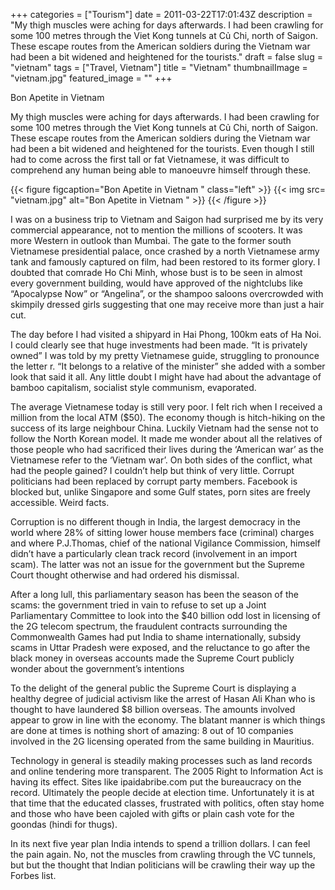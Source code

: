 +++
categories = ["Tourism"]
date = 2011-03-22T17:01:43Z
description = "My thigh muscles were aching for days afterwards. I had been crawling for some 100 metres through the Viet Kong tunnels at Củ Chi, north of Saigon. These escape routes from the American soldiers during the Vietnam war had been a bit widened and heightened for the tourists."
draft = false
slug = "vietnam"
tags = ["Travel, Vietnam"]
title = "Vietnam"
thumbnailImage = "vietnam.jpg"
featured_image = ""
+++




Bon Apetite in Vietnam

My thigh muscles were aching for days afterwards. I had been crawling for some 100 metres through the Viet Kong tunnels at Củ Chi, north of Saigon. These escape routes from the American soldiers during the Vietnam war had been a bit widened and heightened for the tourists. Even though I still had to come across the first tall or fat Vietnamese, it was difficult to comprehend any human being able to manoeuvre himself through these.  
  
{{< figure figcaption="Bon Apetite in Vietnam " class="left" >}}
	{{< img src= "vietnam.jpg"  alt="Bon Apetite in Vietnam " >}}
{{< /figure >}}


I was on a business trip to Vietnam and Saigon had surprised me by its very commercial appearance, not to mention the millions of scooters. It was more Western in outlook than Mumbai. The gate to the former south Vietnamese presidential palace, once crashed by a north Vietnamese army tank and famously captured on film, had been restored to its former glory. I doubted that comrade Ho Chi Minh, whose bust is to be seen in almost every government building, would have approved of the nightclubs like “Apocalypse Now” or “Angelina”, or the shampoo saloons overcrowded with skimpily dressed girls suggesting that one may receive more than just a hair cut.

The day before I had visited a shipyard in Hai Phong, 100km eats of Ha Noi. I could clearly see that huge investments had been made. “It is privately owned” I was told by my pretty Vietnamese guide, struggling to pronounce the letter r. “It belongs to a relative of the minister” she added with a somber look that said it all. Any little doubt I might have had about the advantage of bamboo capitalism, socialist style communism, evaporated.

The average Vietnamese today is still very poor. I felt rich when I received a million from the local ATM ($50). The economy though is hitch-hiking on the success of its large neighbour China. Luckily Vietnam had the sense not to follow the North Korean model. It made me wonder about all the relatives of those people who had sacrificed their lives during the ‘American war’ as the Vietnamese refer to the ‘Vietnam war’. On both sides of the conflict, what had the people gained? I couldn’t help but think of very little. Corrupt politicians had been replaced by corrupt party members. Facebook is blocked but, unlike Singapore and some Gulf states, porn sites are freely accessible. Weird facts.

Corruption is no different though in India, the largest democracy in the world where 28% of sitting lower house members face (criminal) charges and where P.J.Thomas, chief of the national Vigilance Commission, himself didn’t have a particularly clean track record (involvement in an import scam). The latter was not an issue for the government but the Supreme Court thought otherwise and had ordered his dismissal.

After a long lull, this parliamentary season has been the season of the scams: the government tried in vain to refuse to set up a Joint Parliamentary Committee to look into the $40 billion odd lost in licensing of the 2G telecom spectrum, the fraudulent contracts surrounding the Commonwealth Games had put India to shame internationally, subsidy scams in Uttar Pradesh were exposed, and the reluctance to go after the black money in overseas accounts made the Supreme Court publicly wonder about the government’s intentions

To the delight of the general public the Supreme Court is displaying a healthy degree of judicial activism like the arrest of Hasan Ali Khan who is thought to have laundered $8 billion overseas. The amounts involved appear to grow in line with the economy. The blatant manner is which things are done at times is nothing short of amazing: 8 out of 10 companies involved in the 2G licensing operated from the same building in Mauritius.

Technology in general is steadily making processes such as land records and online tendering more transparent. The 2005 Right to Information Act is having its effect. Sites like ipaidabribe.com put the bureaucracy on the record. Ultimately the people decide at election time. Unfortunately it is at that time that the educated classes, frustrated with politics, often stay home and those who have been cajoled with gifts or plain cash vote for the goondas (hindi for thugs).

In its next five year plan India intends to spend a trillion dollars. I can feel the pain again. No, not the muscles from crawling through the VC tunnels, but but the thought that Indian politicians will be crawling their way up the Forbes list.

